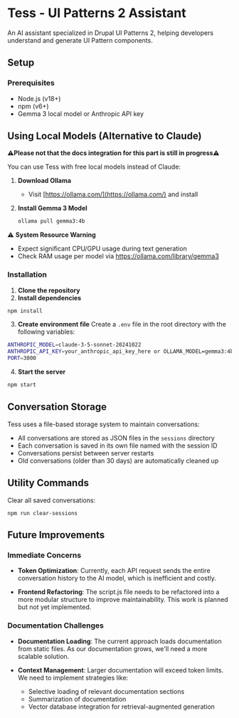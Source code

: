 # Tess - UI Patterns 2 Assistant

An AI assistant specialized in Drupal UI Patterns 2, helping developers understand and generate UI Pattern components.

## Setup

### Prerequisites
- Node.js (v18+)
- npm (v6+)
- Gemma 3 local model or Anthropic API key

## Using Local Models (Alternative to Claude)
⚠️**Please not that the docs integration for this part is still in progress**⚠️

You can use Tess with free local models instead of Claude:

1. **Download Ollama**
   - Visit [https://ollama.com/](https://ollama.com/) and install

2. **Install Gemma 3 Model**
   ```bash
   ollama pull gemma3:4b
   ```

⚠️ **System Resource Warning**
- Expect significant CPU/GPU usage during text generation
- Check RAM usage per model via https://ollama.com/library/gemma3

### Installation

1. **Clone the repository**
2. **Install dependencies**
```bash
npm install
```
3. **Create environment file**
Create a `.env` file in the root directory with the following variables:

```bash
ANTHROPIC_MODEL=claude-3-5-sonnet-20241022
ANTHROPIC_API_KEY=your_anthropic_api_key_here or OLLAMA_MODEL=gemma3:4b
PORT=3000
```

4. **Start the server**
```bash
npm start
```


## Conversation Storage

Tess uses a file-based storage system to maintain conversations:

- All conversations are stored as JSON files in the `sessions` directory
- Each conversation is saved in its own file named with the session ID
- Conversations persist between server restarts
- Old conversations (older than 30 days) are automatically cleaned up

## Utility Commands

Clear all saved conversations:
```
npm run clear-sessions
```

## Future Improvements

### Immediate Concerns

- **Token Optimization**: Currently, each API request sends the entire conversation history to the AI model, which is inefficient and costly.

- **Frontend Refactoring**: The script.js file needs to be refactored into a more modular structure to improve maintainability. This work is planned but not yet implemented.

### Documentation Challenges

- **Documentation Loading**: The current approach loads documentation from static files. As our documentation grows, we'll need a more scalable solution.

- **Context Management**: Larger documentation will exceed token limits. We need to implement strategies like:
  - Selective loading of relevant documentation sections
  - Summarization of documentation
  - Vector database integration for retrieval-augmented generation
